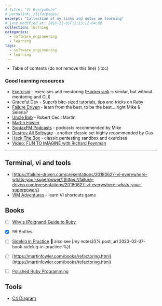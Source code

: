 ```yaml
---
# title: "Vi Everywhere"
# permalink: /life/pages/
excerpt: "Collection of my links and notes on learning"
# last_modified_at: 2016-11-03T11:13:12-04:00
collection: learning
categories:
  - software_engineering
  - learning
tags:
  - software_engineering
  - learning
---
```


* Table of contents (do not remove this line)
{:toc}

### Good learning resources

- [Exercism](https://exercism.org/) - exercises and mentoring ([Hackerrank](https://www.hackerrank.com/) is similar, but without mentoring and CLI)
- [Graceful Dev](https://graceful.dev/) - Superb bite-sized tutorials, tips and tricks on Ruby
- [Failure Driven](https://failure-driven.com/) - learn from the best, to be the best... right Mike & Selena?
- [Uncle Bob](https://blog.cleancoder.com) - Robert Cecil Martin
- [Martin Fowler](https://martinfowler.com/)
- [SyntaxFM Podcasts](https://syntax.fm/) - podcasts recommended by Mike
- [Destroy All Software](https://www.destroyallsoftware.com/) - another classic set highly recommended by Gus
- [Hack The Box](https://www.hackthebox.com/) - classic pentesting sandbox and exercises
- [Video: FUN TO IMAGINE with Richard Feynman](https://www.youtube.com/watch?v=P1ww1IXRfTA)

---

## Terminal, vi and tools
- [https://failure-driven.com/presentations/20180627-vi-everywhere-whats-your-superpower/](https://failure-driven.com/presentations/20180627-vi-everywhere-whats-your-superpower/)
- [VIM Adventures](https://vim-adventures.com/) - learn VI shortcuts game

## Books
- [ ] [Why's (Poignant) Guide to Ruby](https://poignant.guide/)
- [x] 99 Bottles
- [ ] [Sidekiq in Practice](https://nateberk.gumroad.com/l/sidekiqinpractice) 👀
also see [my notes]({% post_url 2023-02-07-book-sidekiq-in-practice %})
- [ ] [https://martinfowler.com/books/refactoring.html](https://martinfowler.com/books/refactoring.html)
- [ ] [Polished Ruby Programming](https://www.oreilly.com/library/view/polished-ruby-programming/9781801072724/)


## Tools
- [C4 Diagram](https://c4model.com/)
